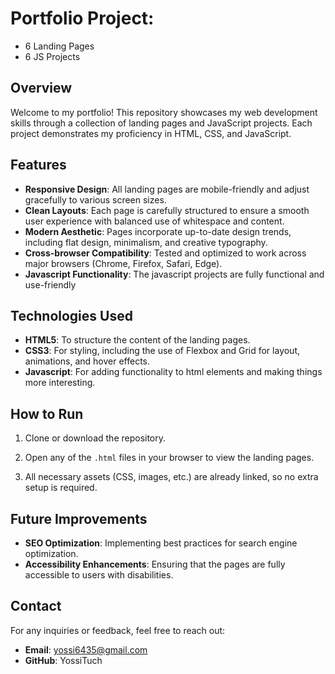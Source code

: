 
# Portfolio Project:
- 6 Landing Pages
- 6 JS Projects

## Overview
Welcome to my portfolio! This repository showcases my web development skills through a collection of landing pages and JavaScript projects. Each project demonstrates my proficiency in HTML, CSS, and JavaScript.

## Features
- **Responsive Design**: All landing pages are mobile-friendly and adjust gracefully to various screen sizes.
- **Clean Layouts**: Each page is carefully structured to ensure a smooth user experience with balanced use of whitespace and content.
- **Modern Aesthetic**: Pages incorporate up-to-date design trends, including flat design, minimalism, and creative typography.
- **Cross-browser Compatibility**: Tested and optimized to work across major browsers (Chrome, Firefox, Safari, Edge).
- **Javascript Functionality**: The javascript projects are fully functional and use-friendly

## Technologies Used
- **HTML5**: To structure the content of the landing pages.
- **CSS3**: For styling, including the use of Flexbox and Grid for layout, animations, and hover effects.
- **Javascript**: For adding functionality to html elements and making things more interesting.

## How to Run
1. Clone or download the repository.
2. Open any of the `.html` files in your browser to view the landing pages.
   
3. All necessary assets (CSS, images, etc.) are already linked, so no extra setup is required.

## Future Improvements
- **SEO Optimization**: Implementing best practices for search engine optimization.
- **Accessibility Enhancements**: Ensuring that the pages are fully accessible to users with disabilities.

## Contact
For any inquiries or feedback, feel free to reach out:
- **Email**: yossi6435@gmail.com
- **GitHub**: YossiTuch
